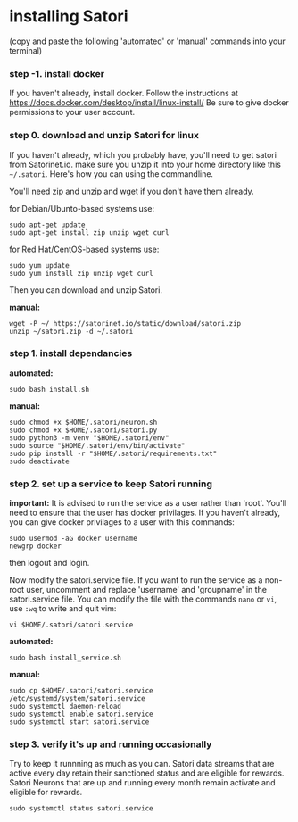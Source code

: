 # installing Satori

(copy and paste the following 'automated' or 'manual' commands into your terminal)

### step -1. install docker

If you haven't already, install docker.
Follow the instructions at https://docs.docker.com/desktop/install/linux-install/
Be sure to give docker permissions to your user account.

### step 0. download and unzip Satori for linux

If you haven't already, which you probably have, you'll need to get satori from Satorinet.io.
make sure you unzip it into your home directory like this `~/.satori`.
Here's how you can using the commandline.

You'll need zip and unzip and wget if you don't have them already.

for Debian/Ubunto-based systems use:
```
sudo apt-get update
sudo apt-get install zip unzip wget curl
```
for Red Hat/CentOS-based systems use:
```
sudo yum update
sudo yum install zip unzip wget curl
```

Then you can download and unzip Satori.

**manual:**
```
wget -P ~/ https://satorinet.io/static/download/satori.zip
unzip ~/satori.zip -d ~/.satori
```

### step 1. install dependancies

**automated:**
```
sudo bash install.sh
```

**manual:**
```
sudo chmod +x $HOME/.satori/neuron.sh
sudo chmod +x $HOME/.satori/satori.py
sudo python3 -m venv "$HOME/.satori/env"
sudo source "$HOME/.satori/env/bin/activate"
sudo pip install -r "$HOME/.satori/requirements.txt"
sudo deactivate
```

### step 2. set up a service to keep Satori running

**important:**
It is advised to run the service as a user rather than 'root'. You'll need to ensure that the user has docker privilages. If you haven't already, you can give docker privilages to a user with this commands:
```
sudo usermod -aG docker username
newgrp docker
```
then logout and login.

Now modify the satori.service file. If you want to run the service as a non-root user, uncomment and replace 'username' and 'groupname' in the satori.service file. You can modify the file with the commands `nano` or `vi`, use `:wq` to write and quit vim:
```
vi $HOME/.satori/satori.service
```

**automated:**
```
sudo bash install_service.sh
```

**manual:**
```
sudo cp $HOME/.satori/satori.service /etc/systemd/system/satori.service
sudo systemctl daemon-reload
sudo systemctl enable satori.service
sudo systemctl start satori.service
```

### step 3. verify it's up and running occasionally

Try to keep it runnning as much as you can. Satori data streams that are active every day retain their sanctioned status and are eligible for rewards. Satori Neurons that are up and running every month remain activate and eligible for rewards.

```
sudo systemctl status satori.service
```